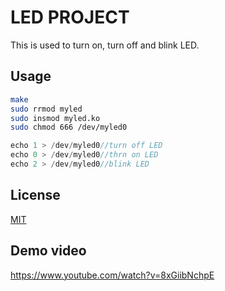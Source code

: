# LED PROJECT
This is used to turn on, turn off and blink LED.

## Usage
```bash
make
sudo rrmod myled
sudo insmod myled.ko
sudo chmod 666 /dev/myled0
```

```c
echo 1 > /dev/myled0//turn off LED
echo 0 > /dev/myled0//thrn on LED
echo 2 > /dev/myled0//blink LED
```

## License
[MIT](https://choosealicense.com/licenses/mit/)

## Demo video
https://www.youtube.com/watch?v=8xGiibNchpE
